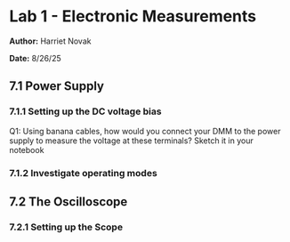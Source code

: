 # Lab 1 - Electronic Measurements

**Author:** Harriet Novak

**Date:** 8/26/25

## 7.1 Power Supply

### 7.1.1 Setting up the DC voltage bias

Q1: Using banana cables, how would you connect your DMM to the power supply to measure the voltage at these terminals? Sketch it in your notebook 

### 7.1.2 Investigate operating modes

## 7.2 The Oscilloscope 

### 7.2.1 Setting up the Scope
